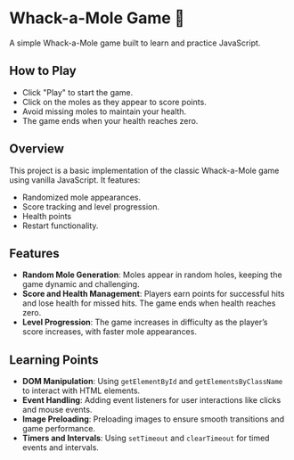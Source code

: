 # Whack-a-Mole Game 🎯

A simple Whack-a-Mole game built to learn and practice JavaScript.

## How to Play
- Click "Play" to start the game.
- Click on the moles as they appear to score points.
- Avoid missing moles to maintain your health.
- The game ends when your health reaches zero.

## Overview
This project is a basic implementation of the classic Whack-a-Mole game using vanilla JavaScript. It features:
- Randomized mole appearances.
- Score tracking and level progression.
- Health points
- Restart functionality.

## Features

- **Random Mole Generation**: Moles appear in random holes, keeping the game dynamic and challenging.
- **Score and Health Management**: Players earn points for successful hits and lose health for missed hits. The game ends when health reaches zero.
- **Level Progression**: The game increases in difficulty as the player’s score increases, with faster mole appearances.

## Learning Points

- **DOM Manipulation**: Using `getElementById` and `getElementsByClassName` to interact with HTML elements.
- **Event Handling**: Adding event listeners for user interactions like clicks and mouse events.
- **Image Preloading**: Preloading images to ensure smooth transitions and game performance.
- **Timers and Intervals**: Using `setTimeout` and `clearTimeout` for timed events and intervals.
